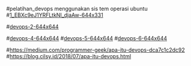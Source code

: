 #pelatihan_devops
menggunakan sis
tem operasi ubuntu
#[1_EBXc9eJ1YRFLtkNI_djaAw-644x331](https://user-images.githubusercontent.com/15339982/94982738-342bfb00-0567-11eb-947f-12ae68d34263.jpg)

#[devops-2-644x644](https://user-images.githubusercontent.com/15339982/94982746-5cb3f500-0567-11eb-9bc9-990c356e1eb4.png)


#[devops-4-644x644](https://user-images.githubusercontent.com/15339982/94982749-62113f80-0567-11eb-8844-812abf44ab8f.png)
#[devops-5-644x644](https://user-images.githubusercontent.com/15339982/94982751-64739980-0567-11eb-9e75-81d9b6f8d564.png)
#[devops-6-644x644](https://user-images.githubusercontent.com/15339982/94982753-65a4c680-0567-11eb-97f5-ca2972153302.png)

#https://medium.com/programmer-geek/apa-itu-devops-dca7c1c2dc92
#https://blog.cilsy.id/2018/07/apa-itu-devops.html



